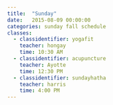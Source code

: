 ```yaml
---
title:  "Sunday"
date:   2015-08-09 00:00:00
categories: sunday fall schedule
classes:
  - classidentifier: yogafit
    teacher: hongay
    time: 10:30 AM
  - classidentifier: acupuncture
    teacher: Ayotte
    time: 12:30 PM
  - classidentifier: sundayhatha
    teacher: harris
    time: 4:00 PM
---
```

